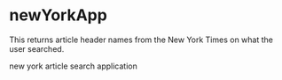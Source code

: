 # newYorkApp

This returns article header names from the New York Times on what the user searched.

new york article search application
